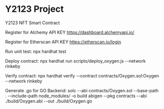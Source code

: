 # Y2123 Project

Y2123 NFT Smart Contract

Register for Alchemy API KEY
https://dashboard.alchemyapi.io/

Register for Etherscan API KEY
https://etherscan.io/login

Run unit test:
npx hardhat test

Deploy contract:
npx hardhat run scripts/deploy_oxygen.js --network rinkeby

Verify contract:
npx hardhat verify --contract contracts/Oxygen.sol:Oxygen --network rinkeby <deployed contract address>

Generate .go for GO Backend:
solc --abi contracts/Oxygen.sol --base-path . --include-path node_modules/ -o build
abigen --pkg contracts --abi ./build/Oxygen.abi --out ./build/Oxygen.go
